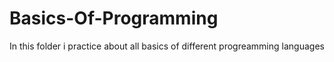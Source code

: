 # Basics-Of-Programming
In this folder i practice about all basics of different progreamming languages
